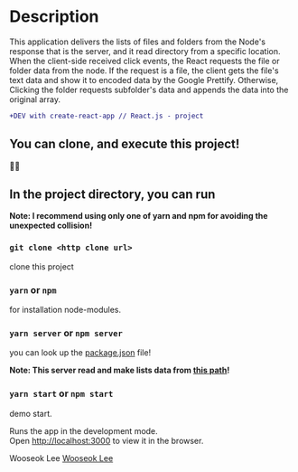 <h1>Description</h1>
  This application delivers the lists of files and folders from the Node's response that is the server, and it read directory from a specific location. When the client-side received click events, the React requests the file or folder data from the node. If the request is a file, the client gets the file's text data and show it to encoded data by the Google Prettify. Otherwise, Clicking the folder requests subfolder's data and appends the data into the original array.

<br/>

```diff
+DEV with create-react-app // React.js - project
```

<h2>You can clone, and execute this project!</h2>

🤞🤞

<h2>In the project directory, you can run</h2>

**Note: I recommend using only one of yarn and npm for avoiding the unexpected collision!**

### `git clone <http clone url>` 
clone this project<br/>

### `yarn` or `npm`
for installation node-modules.<br/>

### `yarn server` or `npm server`
you can look up the [package.json](https://github.com/wlee2/CodeViewer/blob/master/package.json) file!<br/>

**Note: This server read and make lists data from [this path](https://github.com/wlee2/CodeViewer/tree/master/server/Test/Contents)!**

### `yarn start` or `npm start`
demo start.<br/>

Runs the app in the development mode.<br>
Open [http://localhost:3000](http://localhost:3000) to view it in the browser.


Wooseok Lee
[Wooseok Lee](https://github.com/wlee2)

